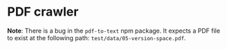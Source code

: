 # PDF crawler

**Note**: There is a bug in the `pdf-to-text` npm package. It expects a PDF file to exist at the following path: `test/data/05-version-space.pdf`.